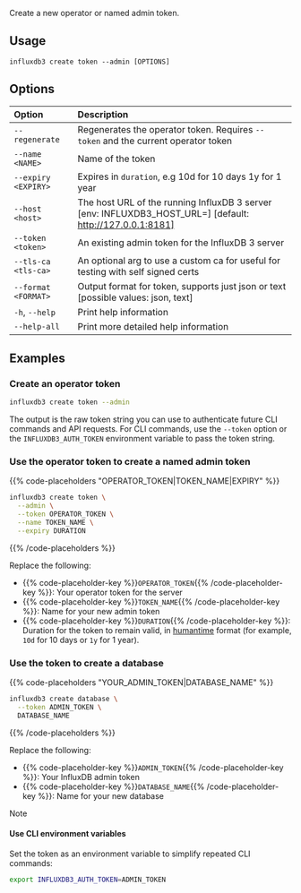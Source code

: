 
Create a new operator or named admin token.

## Usage

```
influxdb3 create token --admin [OPTIONS]
```

## Options

| Option | Description |
|:-------|:------------|
| `--regenerate` | Regenerates the operator token. Requires `--token` and the current operator token |
| `--name <NAME>` | Name of the token |
| `--expiry <EXPIRY>` | Expires in `duration`, e.g 10d for 10 days 1y for 1 year |
| `--host <host>` | The host URL of the running InfluxDB 3 server [env: INFLUXDB3_HOST_URL=] [default: http://127.0.0.1:8181] |
| `--token <token>` | An existing admin token for the InfluxDB 3 server |
| `--tls-ca <tls-ca>` | An optional arg to use a custom ca for useful for testing with self signed certs |
| `--format <FORMAT>` | Output format for token, supports just json or text [possible values: json, text] |
| `-h`, `--help` | Print help information |
| `--help-all` | Print more detailed help information |

## Examples

### Create an operator token

<!--pytest.mark.skip-->

```bash
influxdb3 create token --admin
```

The output is the raw token string you can use to authenticate future CLI commands and API requests.
For CLI commands, use the `--token` option or the `INFLUXDB3_AUTH_TOKEN` environment variable to pass the token string.

### Use the operator token to create a named admin token

{{% code-placeholders "OPERATOR_TOKEN|TOKEN_NAME|EXPIRY" %}}
<!--pytest.mark.skip-->

```bash
influxdb3 create token \
  --admin \
  --token OPERATOR_TOKEN \
  --name TOKEN_NAME \
  --expiry DURATION 
```
{{% /code-placeholders %}}

Replace the following:

- {{% code-placeholder-key %}}`OPERATOR_TOKEN`{{% /code-placeholder-key %}}: Your operator token for the server
- {{% code-placeholder-key %}}`TOKEN_NAME`{{% /code-placeholder-key %}}: Name for your new admin token
- {{% code-placeholder-key %}}`DURATION`{{% /code-placeholder-key %}}: Duration for the token to remain valid, in [humantime](https://docs.rs/humantime/latest/humantime/fn.parse_duration.html) format (for example, `10d` for 10 days or `1y` for 1 year).

### Use the token to create a database

{{% code-placeholders "YOUR_ADMIN_TOKEN|DATABASE_NAME" %}}

<!--pytest.mark.skip-->

```bash
influxdb3 create database \
  --token ADMIN_TOKEN \
  DATABASE_NAME
```
{{% /code-placeholders %}}

Replace the following:

- {{% code-placeholder-key %}}`ADMIN_TOKEN`{{% /code-placeholder-key %}}: Your InfluxDB admin token
- {{% code-placeholder-key %}}`DATABASE_NAME`{{% /code-placeholder-key %}}: Name for your new database

> [!Note]
> #### Use CLI environment variables
> Set the token as an environment variable to simplify repeated CLI commands:
> 
> ```bash 
> export INFLUXDB3_AUTH_TOKEN=ADMIN_TOKEN
> ```
